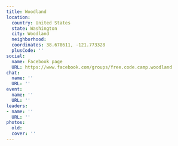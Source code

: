 ```yaml
---
title: Woodland
location:
  country: United States
  state: Washington
  city: Woodland
  neighborhood: 
  coordinates: 38.678611, -121.773328
  plusCode: ''
social:
  name: Facebook page
  URL: https://www.facebook.com/groups/free.code.camp.woodland
chat:
  name: ''
  URL: ''
event:
  name: ''
  URL: ''
leaders:
- name: ''
  URL: ''
photos:
  old: 
  cover: ''
---
```

